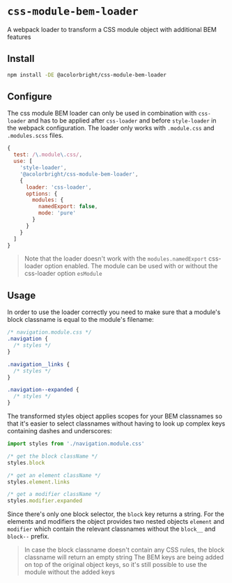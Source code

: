 # `css-module-bem-loader`

A webpack loader to transform a CSS module object with additional BEM features

## Install

```sh
npm install -DE @acolorbright/css-module-bem-loader
```

## Configure

The css module BEM loader can only be used in combination with `css-loader` and has to be applied after `css-loader` and before `style-loader` in the webpack configuration. The loader only works with `.module.css` and `.modules.scss` files.

```js
{
  test: /\.module\.css/,
  use: [
    'style-loader',
    '@acolorbright/css-module-bem-loader',
    {
      loader: 'css-loader',
      options: {
        modules: {
          namedExport: false,
          mode: 'pure'
        }
      }
    }
  ]
}
```

> Note that the loader doesn't work with the `modules.namedExport` css-loader option enabled.
> The module can be used with or without the css-loader option `esModule`

## Usage

In order to use the loader correctly you need to make sure that a module's block classname is equal to the module's filename:

```css
/* navigation.module.css */
.navigation {
  /* styles */
}

.navigation__links {
  /* styles */
}

.navigation--expanded {
  /* styles */
}
```

The transformed styles object applies scopes for your BEM classnames so that it's easier to select classnames without having to look up complex keys containing dashes and underscores:

```js
import styles from './navigation.module.css'

/* get the block className */
styles.block

/* get an element className */
styles.element.links

/* get a modifier className */
styles.modifier.expanded
```

Since there's only one block selector, the `block` key returns a string. For the elements and modifiers the object provides two nested objects `element` and `modifier` which contain the relevant classnames without the `block__` and `block--` prefix.

> In case the block classname doesn't contain any CSS rules, the block classname will return an empty string
> The BEM keys are being added on top of the original object keys, so it's still possible to use the module without the added keys
